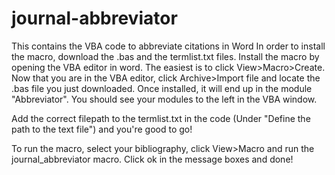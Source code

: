 # journal-abbreviator
This contains the VBA code to abbreviate citations in Word
In order to install the macro, download the .bas and the termlist.txt files. Install the macro by opening the VBA editor in word. The easiest is to click View>Macro>Create. Now that you are in the VBA editor, click Archive>Import file and locate the .bas file you just downloaded. Once installed, it will end up in the module "Abbreviator". You should see your modules to the left in the VBA window. 

Add the correct filepath to the termlist.txt in the code (Under "Define the path to the text file") and you're good to go! 

To run the macro, select your bibliography, click View>Macro and run the journal_abbreviator macro. Click ok in the message boxes and done!
